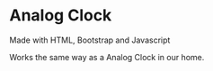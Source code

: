 # Analog Clock

Made with HTML, Bootstrap and Javascript

Works the same way as a Analog Clock in our home.